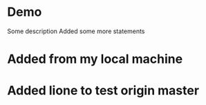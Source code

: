 # Demo
Some description
Added some more statements

# Added from my local machine

# Added lione to test origin master


